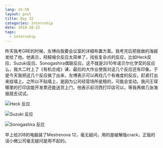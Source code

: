 ```yaml
---
lang: zh-CN
layout: post
title: Day 32
categories: Internship
date: 2018-10-22
tags:
  - internship
---
```


昨天我考GRE的时候，左博向我要会议室的详细布置方案。我考完后把我做的海报发给了他。他表示，羟醛缩合反应太简单了，找些复杂点的反应，比如Heck反应、Suzuki反应、Sonogashira偶联反应。这不就是2010年诺贝尔化学奖的反应么，我大二时上了《有机合成》课，最后的大作业使我对这几个反应还有印象。于是今天我把这几个反应做了出来，左博表示可以再找几个有难度的反应，赶紧打出来挂墙上。之所以不贴墙上，是因为公司经营场所是租的，可能会变动。我问王琛哪里的打印店能开发票还能送货上门，他表示前河西打印店可以，等我再做几张海报就去试试。

![Heck 反应](//images.weserv.nl/?url=drive.google.com/uc?id=18kz95wzbsaOGWu209O0OsNRfEIk8JZK2)

![Suzuki 反应](//images.weserv.nl/?url=drive.google.com/uc?id=1NOQLKiI2Je9EUdAb6RMCViRlqd50CbMg)

![Sonogashira 反应](//images.weserv.nl/?url=drive.google.com/uc?id=1e3daAZndCuY8Gf7KFyWgcK0p_3a6ci_u)

早上给208的电脑装了Mestrenova 12，毫无疑问，用的是破解版crack，正版的话小微公司毫无疑问是用不起的。
